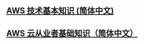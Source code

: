 ## [AWS 技术基本知识 (简体中文)](https://explore.skillbuilder.aws/learn/courses/7824/aws-technical-essentials-jian-ti-zhong-wen/lessons/153573/aws-technical-essentials-part-1)

## [AWS 云从业者基础知识（简体中文）](https://explore.skillbuilder.aws/learn/course/13600/play/90861/aws-cloud-practitioner-essentials-simplified-chinese-na-zhong-wen-jiang-shi-ding-zhi-ban)